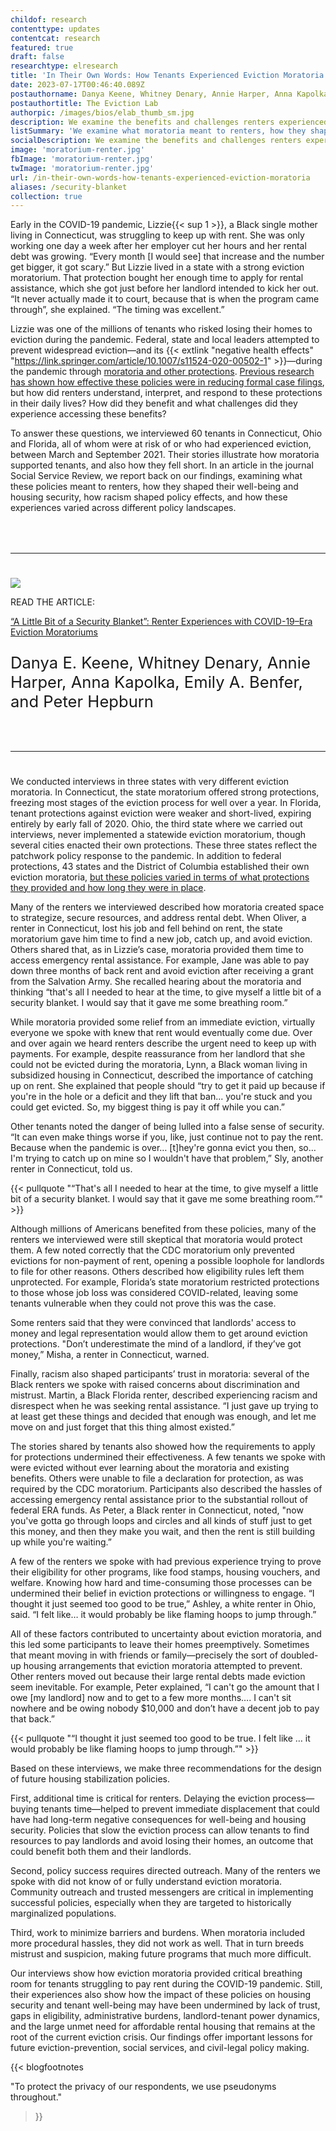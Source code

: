 ```yaml
---
childof: research
contenttype: updates
contentcat: research
featured: true
draft: false
researchtype: elresearch
title: 'In Their Own Words: How Tenants Experienced Eviction Moratoria'
date: 2023-07-17T00:46:40.089Z
postauthorname: Danya Keene, Whitney Denary, Annie Harper, Anna Kapolka, Emily Benfer, and Peter Hepburn
postauthortitle: The Eviction Lab
authorpic: /images/bios/elab_thumb_sm.jpg
description: We examine the benefits and challenges renters experienced as a result of moratorium policies.
listSummary: 'We examine what moratoria meant to renters, how they shaped their well-being and housing security, how racism shaped policy effects, and how these experiences varied across different policy landscapes.' 
socialDescription: We examine the benefits and challenges renters experienced as a result of moratorium policies.
image: 'moratorium-renter.jpg'
fbImage: 'moratorium-renter.jpg'
twImage: 'moratorium-renter.jpg'
url: /in-their-own-words-how-tenants-experienced-eviction-moratoria
aliases: /security-blanket
collection: true  
---
```

Early in the COVID-19 pandemic, Lizzie{{< sup 1 >}}, a Black single mother living in Connecticut, was struggling to keep up with rent. She was only working one day a week after her employer cut her hours and her rental debt was growing. “Every month [I would see] that increase and the number get bigger, it got scary.” But Lizzie lived in a state with a strong eviction moratorium. That protection bought her enough time to apply for rental assistance, which she got just before her landlord intended to kick her out. “It never actually made it to court, because that is when the program came through”, she explained. “The timing was excellent.”

<span></span>

Lizzie was one of the millions of tenants who risked losing their homes to eviction during the pandemic. Federal, state and local leaders attempted to prevent widespread eviction—and its {{< extlink "negative health effects" "https://link.springer.com/article/10.1007/s11524-020-00502-1" >}}—during the pandemic through [moratoria and other protections](https://evictionlab.org/assessing-state-eviction-prevention-covid-19/). [Previous research has shown how effective these policies were in reducing formal case filings](https://evictionlab.org/covid-era-policies-cut-eviction-filings-by-more-than-half/), but how did renters understand, interpret, and respond to these protections in their daily lives? How did they benefit and what challenges did they experience accessing these benefits?

To answer these questions, we interviewed 60 tenants in Connecticut, Ohio and Florida, all of whom were at risk of or who had experienced eviction, between March and September 2021. Their stories illustrate how moratoria supported tenants, and also how they fell short. In an article in the journal Social Service Review, we report back on our findings, examining what these policies meant to renters, how they shaped their well-being and housing security, how racism shaped policy effects, and how these experiences varied across different policy landscapes.

<hr style="border-top-color: #2c897f; margin: 4rem 0 2.4rem;">
<div class="d-flex flex-wrap flex-md-nowrap align-items-center mw-100 mt-2 mb-5">
    <div class="pr-12 pr-md-0">
        <a href="https://www.journals.uchicago.edu/doi/10.1086/725320" target="_blank" rel="noreferrer noopener"><img class="journal-image mb-3 mb-md-0" src="ssr.jpeg" /></a>
    </div>
    <div class="ml-md-3"><p class="green gt-eesti journal-subheading">READ THE ARTICLE:</p>
        <p><a class="green gt-eesti journal-heading" href="https://www.journals.uchicago.edu/doi/10.1086/725320" target="_blank" rel="noreferrer noopener">“A Little Bit of a Security Blanket”: Renter Experiences with COVID-19–Era Eviction Moratoriums</a></p>
        <p class="mt-3" style="font-size: 1.6rem;">Danya E. Keene, Whitney Denary, Annie Harper, Anna Kapolka, Emily A. Benfer, and Peter Hepburn</p>
    </div>
</div>
<hr style="border-top-color: #2c897f; margin: 4rem 0 2.4rem;">

We conducted interviews in three states with very different eviction moratoria. In Connecticut, the state moratorium offered strong protections, freezing most stages of the eviction process for well over a year. In Florida, tenant protections against eviction were weaker and short-lived, expiring entirely by early fall of 2020. Ohio, the third state where we carried out interviews, never implemented a statewide eviction moratorium, though several cities enacted their own protections. These three states reflect the patchwork policy response to the pandemic. In addition to federal protections, 43 states and the District of Columbia established their own eviction moratoria, [but these policies varied in terms of what protections they provided and how long they were in place](https://evictionlab.org/assessing-state-eviction-prevention-covid-19/).

Many of the renters we interviewed described how moratoria created space to strategize, secure resources, and address rental debt. When Oliver, a renter in Connecticut, lost his job and fell behind on rent, the state moratorium gave him time to find a new job, catch up, and avoid eviction. Others shared that, as in Lizzie’s case, moratoria provided them time to access emergency rental assistance. For example, Jane was able to pay down three months of back rent and avoid eviction after receiving a grant from the Salvation Army. She recalled hearing about the moratoria and thinking “that's all I needed to hear at the time, to give myself a little bit of a security blanket. I would say that it gave me some breathing room.”
 
While moratoria provided some relief from an immediate eviction, virtually everyone we spoke with knew that rent would eventually come due. Over and over again we heard renters describe the urgent need to keep up with payments. For example, despite reassurance from her landlord that she could not be evicted during the moratoria, Lynn, a Black woman living in subsidized housing in Connecticut, described the importance of catching up on rent. She explained that people should “try to get it paid up because if you're in the hole or a deficit and they lift that ban... you're stuck and you could get evicted. So, my biggest thing is pay it off while you can.”  

Other tenants noted the danger of being lulled into a false sense of security. “It can even make things worse if you, like, just continue not to pay the rent. Because when the pandemic is over… [t]hey're gonna evict you then, so… I'm trying to catch up on mine so I wouldn't have that problem,” Sly, another renter in Connecticut, told us.  

{{< pullquote "“That's all I needed to hear at the time, to give myself a little bit of a security blanket. I would say that it gave me some breathing room.”" >}}
 
Although millions of Americans benefited from these policies, many of the renters we interviewed were still skeptical that moratoria would protect them. A few noted correctly that the CDC moratorium only prevented evictions for non-payment of rent, opening a possible loophole for landlords to file for other reasons. Others described how eligibility rules left them unprotected. For example, Florida’s state moratorium restricted protections to those whose job loss was considered COVID-related, leaving some tenants vulnerable when they could not prove this was the case. 

Some renters said that they were convinced that landlords' access to money and legal representation would allow them to get around eviction protections. "Don’t underestimate the mind of a landlord, if they’ve got money,” Misha, a renter in Connecticut, warned. 

Finally, racism also shaped participants’ trust in moratoria: several of the Black renters we spoke with raised concerns about discrimination and mistrust. Martin, a Black Florida renter, described experiencing racism and disrespect when he was seeking rental assistance. “I just gave up trying to at least get these things and decided that enough was enough, and let me move on and just forget that this thing almost existed.”
 
The stories shared by tenants also showed how the requirements to apply for protections undermined their effectiveness. A few tenants we spoke with were evicted without ever learning about the moratoria and existing benefits. Others were unable to file a declaration for protection, as was required by the CDC moratorium. Participants also described the hassles of accessing emergency rental assistance prior to the substantial rollout of federal ERA funds. As Peter, a Black renter in Connecticut, noted, "now you've gotta go through loops and circles and all kinds of stuff just to get this money, and then they make you wait, and then the rent is still building up while you're waiting.” 

A few of the renters we spoke with had previous experience trying to prove their eligibility for other programs, like food stamps, housing vouchers, and welfare. Knowing how hard and time-consuming those processes can be undermined their belief in eviction protections or willingness to engage.  “I thought it just seemed too good to be true,” Ashley, a white renter in Ohio, said. “I felt like… it would probably be like flaming hoops to jump through.”
 
All of these factors contributed to uncertainty about eviction moratoria, and this led some participants to leave their homes preemptively. Sometimes that meant moving in with friends or family—precisely the sort of doubled-up housing arrangements that eviction moratoria attempted to prevent. Other renters moved out because their large rental debts made eviction seem inevitable. For example, Peter explained, “I can't go the amount that I owe [my landlord] now and to get to a few more months…. I can't sit nowhere and be owing nobody $10,000 and don’t have a decent job to pay that back.”

 {{< pullquote "“I thought it just seemed too good to be true. I felt like … it would probably be like flaming hoops to jump through.”" >}}

 
Based on these interviews, we make three recommendations for the design of future housing stabilization policies.

First, additional time is critical for renters. Delaying the eviction process—buying tenants time—helped to prevent immediate displacement that could have had long-term negative consequences for well-being and housing security. Policies that slow the eviction process can allow tenants to find resources to pay landlords and avoid losing their homes, an outcome that could benefit both them and their landlords. 

Second, policy success requires directed outreach. Many of the renters we spoke with did not know of or fully understand eviction moratoria. Community outreach and trusted messengers are critical in implementing successful policies, especially when they are targeted to historically marginalized populations. 

Third, work to minimize barriers and burdens. When moratoria included more procedural hassles, they did not work as well. That in turn breeds mistrust and suspicion, making future programs that much more difficult.

Our interviews show how eviction moratoria provided critical breathing room for tenants struggling to pay rent during the COVID-19 pandemic. Still, their experiences also show how the impact of these policies on housing security and tenant well-being may have been undermined by lack of trust, gaps in eligibility, administrative burdens, landlord-tenant power dynamics, and the large unmet need for affordable rental housing that remains at the root of the current eviction crisis. Our findings offer important lessons for future eviction-prevention, social services, and civil-legal policy making.

{{< blogfootnotes 

"To protect the privacy of our respondents, we use pseudonyms throughout." 

>}}
